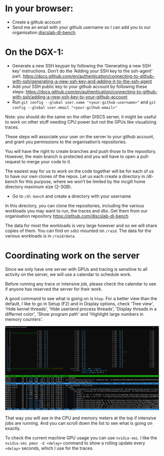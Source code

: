# In your browser:
-	Create a github account
-	Send me an email with your github username so I can add you to our organisation [discslab-dl-bench](https://github.com/discslab-dl-bench). 

# On the DGX-1:
-	Generate a new SSH keypair by following the ‘Generating a new SSH key’ instructions. Don’t do the ‘Adding your SSH key to the ssh-agent’ part. https://docs.github.com/en/authentication/connecting-to-github-with-ssh/generating-a-new-ssh-key-and-adding-it-to-the-ssh-agent 
-	Add your SSH public key to your github account by following these steps: https://docs.github.com/en/authentication/connecting-to-github-with-ssh/adding-a-new-ssh-key-to-your-github-account 
-	Run `git config --global user.name "<your-github-username>"` and `git config --global user.email "<your-github-email>"` 

Note: you should do the same on the other DISCS server, it might be useful to work on other stuff needing CPU power but not the GPUs like visualizing traces.

These steps will associate your user on the server to your github account, and grant you permissions to the organisation’s repositories.

You will have the right to create branches and push those to the repository. However, the main branch is protected and you will have to open a pull-request to merge your code to it.

The easiest way for us to work on the code together will be for each of us to have our own clones of the repos. Let us each create a directory in /dl-bench for this purpose, where we won’t be limited by the mcgill home directory maximum size (2-3GB). 

-	Go to `/dl-bench` and create a directory with your username

In this directory, you can clone the repositories, including the various workloads you may want to run, the traces and dlio. Get them from our organisation repository https://github.com/discslab-dl-bench

The data for most the workloads is very large however and so we will share copies of them. You can find on `sdb1` mounted on `/raid`. The data for the various workloads is in `/raid/data`.


# Coordinating work on the server

Since we only have one server with GPUs and tracing is sensitive to all activity on the server, we will use a calendar to schedule work.

Before running any trace or intensive job, please check the calendar to see if anyone has reserved the server for their work.

A good command to see what is going on is `htop`. For a better view than the default, I like to go in Setup (F2) and in Display options, check 'Tree view', 'Hide kernel threads', 'Hide userland process threads', 'Display threads in a differnet color', 'Show program path' and 'Highlight large numbers in memory counters'.

![image](pics/htop.PNG)

That way you will see in the CPU and memory meters at the top if intensive jobs are running. And you can scroll down the list to see what is going on exactly. 

To check the current machine GPU usage you can use `nvidia-smi`. I like the `nvidia-smi pmon -d <delay>` command to show a rolling update every `<delay>` seconds, which I use for the traces.